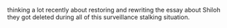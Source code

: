 thinking a lot recently about restoring and rewriting the essay about Shiloh they got deleted during all of this surveillance stalking situation.  

